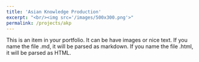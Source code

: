 ```yaml
---
title: 'Asian Knowledge Production'
excerpt: "<br/><img src='/images/500x300.png'>"
permalink: /projects/akp
---
```


This is an item in your portfolio. It can be have images or nice text. If you name the file .md, it will be parsed as markdown. If you name the file .html, it will be parsed as HTML. 
